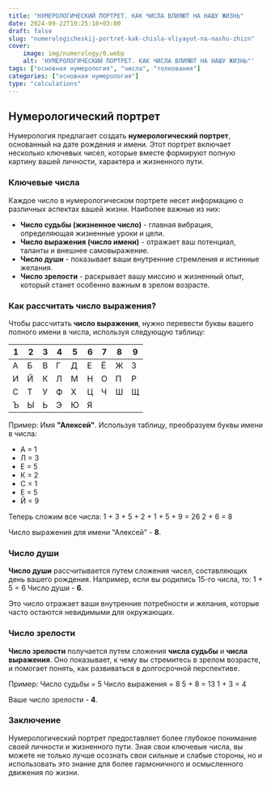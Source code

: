 ```yaml
---
title: "НУМЕРОЛОГИЧЕСКИЙ ПОРТРЕТ. КАК ЧИСЛА ВЛИЯЮТ НА НАШУ ЖИЗНЬ"
date: 2024-09-22T19:25:18+03:00
draft: false
slug: "numerologicheskij-portret-kak-chisla-vliyayut-na-nashu-zhizn"
cover:
    image: img/numerology/0.webp
    alt: 'НУМЕРОЛОГИЧЕСКИЙ ПОРТРЕТ. КАК ЧИСЛА ВЛИЯЮТ НА НАШУ ЖИЗНЬ"'
tags: ["основная нумерология", "числа", "толкования"]
categories: ["основная нумерология"]
type: "calculations"
---
```


## Нумерологический портрет

Нумерология предлагает создать **нумерологический портрет**, основанный на дате рождения и имени. Этот портрет включает несколько ключевых чисел, которые вместе формируют полную картину вашей личности, характера и жизненного пути.

### Ключевые числа

Каждое число в нумерологическом портрете несет информацию о различных аспектах вашей жизни. Наиболее важные из них:

- **Число судьбы (жизненное число)** - главная вибрация, определяющая жизненные уроки и цели.
- **Число выражения (число имени)** - отражает ваш потенциал, таланты и внешнее самовыражение.
- **Число души** - показывает ваши внутренние стремления и истинные желания.
- **Число зрелости** - раскрывает вашу миссию и жизненный опыт, который станет особенно важным в зрелом возрасте.

### Как рассчитать число выражения?

Чтобы рассчитать **число выражения**, нужно перевести буквы вашего полного имени в числа, используя следующую таблицу:

| 1 | 2 | 3 | 4 | 5 | 6 | 7 | 8 | 9 |
|---|---|---|---|---|---|---|---|---|
| А | Б | В | Г | Д | Е | Ё | Ж | З |
| И | Й | К | Л | М | Н | О | П | Р |
| С | Т | У | Ф | Х | Ц | Ч | Ш | Щ |
| Ъ | Ы | Ь | Э | Ю | Я |   |   |   |

Пример:
Имя **"Алексей"**. Используя таблицу, преобразуем буквы имени в числа:

- А = 1
- Л = 3
- Е = 5
- К = 2
- С = 1
- Е = 5
- Й = 9

Теперь сложим все числа:
1 + 3 + 5 + 2 + 1 + 5 + 9 = 26
2 + 6 = 8

Число выражения для имени "Алексей" - **8**.

### Число души

**Число души** рассчитывается путем сложения чисел, составляющих день вашего рождения. Например, если вы родились 15-го числа, то:
1 + 5 = 6
Число души - **6**.

Это число отражает ваши внутренние потребности и желания, которые часто остаются невидимыми для окружающих.

### Число зрелости

**Число зрелости** получается путем сложения **числа судьбы** и **числа выражения**. Оно показывает, к чему вы стремитесь в зрелом возрасте, и помогает понять, как развиваться в долгосрочной перспективе.

Пример:
Число судьбы = 5
Число выражения = 8
5 + 8 = 13
1 + 3 = 4

Ваше число зрелости - **4**.

### Заключение

Нумерологический портрет предоставляет более глубокое понимание своей личности и жизненного пути. Зная свои ключевые числа, вы можете не только лучше осознать свои сильные и слабые стороны, но и использовать это знание для более гармоничного и осмысленного движения по жизни.
